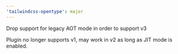 ```yaml
---
'tailwindcss-opentype': major
---
```


Drop support for legacy AOT mode in order to support v3

Plugin no longer supports v1, may work in v2 as long as JIT mode is enabled.
